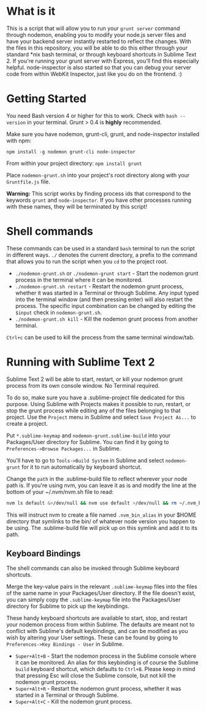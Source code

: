 # What is it

This is a script that will allow you to run your `grunt server` command through nodemon, enabling you to modify your node.js server files and have your backend server instantly restarted to reflect the changes. With the files in this repository, you will be able to do this either through your standard *nix bash terminal, or through keyboard shortcuts in Sublime Text 2. If you're running your grunt server with Express, you'll find this especially helpful. node-inspector is also started so that you can debug your server code from within WebKit Inspector, just like you do on the frontend. :)


# Getting Started

You need Bash version 4 or higher for this to work. Check with `bash --version` in your terminal.
Grunt > 0.4 is **highly** recommended.

Make sure you have nodemon, grunt-cli, grunt, and node-inspector installed with npm:

`npm install -g nodemon grunt-cli node-inspector`

From within your project directory: `npm install grunt`

Place `nodemon-grunt.sh` into your project's root directory along with your `Gruntfile.js` file.

**Warning:** This script works by finding process ids that correspond to the keywords `grunt` and `node-inspector`. If you have other processes running with these names, they will be terminated by this script!

# Shell commands

These commands can be used in a standard `bash` terminal to run the script in different ways. `./` denotes the current directory, a prefix to the command that allows you to run the script when you `cd` to the project root.

* `./nodemon-grunt.sh` or `./nodemon-grunt start` - Start the nodemon grunt process in the terminal where it can be monitored.
* `./nodemon-grunt.sh restart` - Restart the nodemon grunt process, whether it was started in a Terminal or through Sublime. Any input typed into the terminal window (and then pressing enter) will also restart the process. The specific input combination can be changed by editing the `$input` check in `nodemon-grunt.sh`.
* `./nodemon-grunt.sh kill` - Kill the nodemon grunt process from another terminal.

`Ctrl+c` can be used to kill the process from the same terminal window/tab.


# Running with Sublime Text 2

Sublime Text 2 will be able to start, restart, or kill your nodemon grunt process from its own console window. No Terminal required.

To do so, make sure you have a .sublime-project file dedicated for this purpose. Using Sublime with Projects makes it possible to run, restart, or stop the grunt process while editing any of the files belonging to that project. Use the `Project` menu in Sublime and select `Save Project As...` to create a project.

Put `*.sublime-keymap` and `nodemon-grunt.sublime-build` into your Packages/User directory for Sublime. You can find it by going to `Preferences->Browse Packages...` in Sublime.

You'll have to go to `Tools->Build System` in Sublime and select `nodemon-grunt` for it to run automatically by keyboard shortcut.

Change the `path` in the .sublime-build file to reflect wherever your node path is. If you're using nvm, you can leave it as is and modify the line at the bottom of your ~/.nvm/nvm.sh file to read:

```bash
nvm ls default &>/dev/null && nvm use default >/dev/null && rm ~/.nvm_bin_alias &>/dev/null && ln -s $NVM_BIN ~/.nvm_bin_alias &>/dev/null || true
```

This will instruct nvm to create a file named `.nvm_bin_alias` in your $HOME directory that symlinks to the bin/ of whatever node version you happen to be using. The .sublime-build file will pick up on this symlink and add it to its path.

## Keyboard Bindings

The shell commands can also be invoked through Sublime keyboard shortcuts.

Merge the key-value pairs in the relevant `.sublime-keymap` files into the files of the same name in your Packages/User directory. If the file doesn't exist, you can simply copy the `.sublime-keymap` file into the Packages/User directory for Sublime to pick up the keybindings.

These handy keyboard shortcuts are available to start, stop, and restart your nodemon process from within Sublime. The defaults are meant not to conflict with Sublime's default keybindings, and can be modified as you wish by altering your User settings. These can be found by going to `Preferences->Key Bindings - User` in Sublime.

* `Super+Alt+B` - Start the nodemon process in the Sublime console where it can be monitored. An alias for this keybinding is of course the Sublime `build` keyboard shortcut, which defaults to `Ctrl+B`. Please keep in mind that pressing Esc will close the Sublime console, but not kill the nodemon grunt process.
* `Super+Alt+R` - Restart the nodemon grunt process, whether it was started in a Terminal or through Sublime.
* `Super+Alt+C` - Kill the nodemon grunt process.
